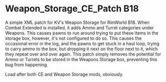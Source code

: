 # Weapon_Storage_CE_Patch B18
A simple XML patch for KV's Weapon Storage for RimWorld B18.
When Combat Extended is installed, it adds Ammo and Turret categories under Weapons. This causes pawns to run around trying to put these items in the storage box, however, it's not configured to do so. This causes the occasional error in the log, and the pawns to get stuck in a haul loop, trying to carry ammo to the box, but dropping it next on the floor next to it, which they repeat over and over again. This patch simply removes the potential for Ammo or Turrets to be stored in the Weapons Storage box, preventing this bug from happening.

Load after both CE and Weapon Storage mods, obviously. 

